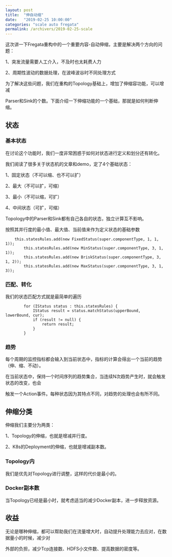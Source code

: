 ```yaml
---
layout: post
title:  "伸自动缩"
date:   "2019-02-25 10:00:00"
categories: "scale auto fregata"
permalink: /archivers/2019-02-25-scale
---
```


这次讲一下Fregata重构中的一个重要内容-自动伸缩，主要是解决两个方向的问题：

1、突发流量需要人工介入，不及时也太耗费人力

2、周期性波动的数据处理，在波峰波谷时不同处理方式

为了解决这些问题，我们在重构的Topology基础上，增加了伸缩容功能，可以增减

Parser和Sink的个数。下面介绍一下伸缩功能的一个基础，那就是如何判断伸缩。


## 状态

### 基本状态

在讨论这个功能时，我们一度非常困惑于如何对状态进行定义和划分还有转化。

我们阅读了很多关于状态机的文章和demo，定了4个基础状态：

1、固定状态（不可以缩、也不可以扩）

2、最大（不可以扩，可缩）

3、最小（不可以缩，可扩）

4、中间状态（可扩，可缩）

Topology中的Parser和Sink都有自己各自的状态，独立计算互不影响。

按照其并行度的最小值、最大值、当前值来作为定义状态的基础参数


```
	this.statesRules.add(new FixedStatus(super.componentType, 1, 1, 1));
        this.statesRules.add(new MinStatus(super.componentType, 3, 1, 1));
        this.statesRules.add(new BriskStatus(super.componentType, 3, 1, 2));
        this.statesRules.add(new MaxStatus(super.componentType, 3, 1, 3));
```

### 匹配、转化

我们的状态匹配方式就是最简单的遍历

```
        for (IStatus status : this.statesRules) {
            IStatus result = status.matchStatus(upperBound, lowerBound, cur);
            if (result != null) {
                return result;
            }
        }
```

### 趋势

每个周期的监控指标都会输入到当前状态中，指标的计算会得出一个当前的趋势（伸、缩、不动）。

在当前状态中，保持一个时间序列的趋势集合，当连续N次趋势产生时，就会触发状态的改变，也会

触发一个Action事件。每种状态因为其特点不同，对趋势的处理也会有所不同。

## 伸缩分类

伸缩我们主要分为两类：

1、Topology的伸缩，也就是增减并行度。

2、K8s的Deployment的伸缩，也就是增减副本数。

### Topology内

我们是优先对Topology进行调整，这样的代价是最小的。

### Docker副本数

当Topology已经是最小时，就考虑适当的减少Docker副本，进一步释放资源。

## 收益

无论是哪种伸缩，都可以帮助我们在流量增大时，自动提升处理能力去应对，在数据量小的时候，减少对

外部的负担，减少Tcp连接数、HDFS小文件数、提高数据的密度等。
